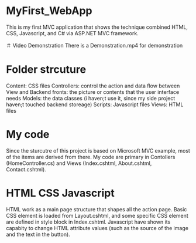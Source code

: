 # MyFirst_WebApp
This is my first MVC application that shows the technique combined HTML, CSS, Javascript, and C# via ASP.NET MVC framework.

＃ Video Demonstration
There is a Demonstration.mp4 for demonstration

# Folder strcuture
Content: CSS files
Controllers: control the action and data flow between View and Backend
fronts: the picture or contents that the user interface needs
Models: the data classes (i haven;t use it, since my side project haven;t touched backend storeage)
Scripts: Javascript files
Views: HTML files

# My code
Since the sturcutre of this project is based on Microsoft MVC example, most of the items are derived from there.
My code are primary in Contollers (HomeController.cs) and Views (Index.cshtml, About.cshtml, Contact.cshtml). 

# HTML CSS Javascript 
HTML work as a main page structure that shapes all the action page.
Basic CSS element is loaded from Layout.cshtml, and some specific CSS element are defined in style block in Index.cshtml.
Javascript have shown its capabity to change HTML attribute values (such as the source of the image and the text in the button).
